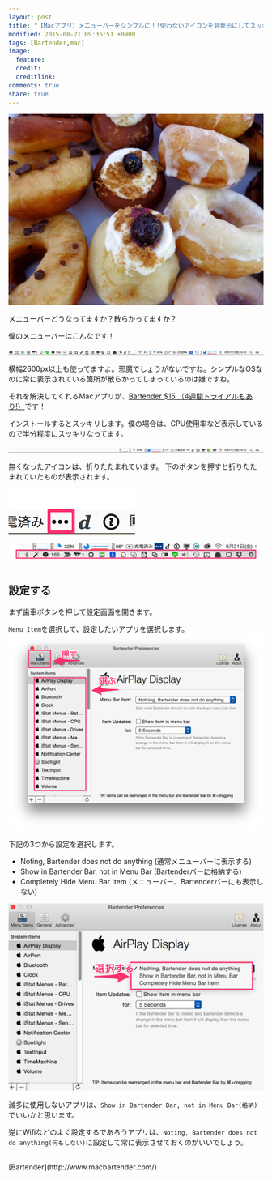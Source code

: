```yaml
---
layout: post
title: "【Macアプリ】メニューバーをシンプルに！!使わないアイコンを非表示にしてスッキリさせるアプリ Bartender"
modified: 2015-08-21 09:36:51 +0900
tags: [Bartender,mac]
image:
  feature: 
  credit: 
  creditlink: 
comments: true
share: true
---
```


![コーヒー](/images/2015/08/01399.jpg)

メニューバーどうなってますか？散らかってますか？

僕のメニューバーはこんなです！

![](/images/2015/08/2015-08-21.png)

横幅2600px以上も使ってますよ。邪魔でしょうがないですね。シンプルなOSなのに常に表示されている箇所が散らかってしまっているのは嫌ですね。

それを解決してくれるMacアプリが、[Bartender $15 （4週間トライアルもあり!）](http://www.macbartender.com/)です！

インストールするとスッキリします。僕の場合は、CPU使用率など表示しているので半分程度にスッキリなってます。

![](/images/2015/08/2015-08-21-03.png)

無くなったアイコンは、折りたたまれています。
下のボタンを押すと折りたたまれていたものが表示されます。

![](/images/2015/08/2015-08-21_9_54_36.png)

![](/images/2015/08/2015-08-21_9_53_11.png)

## 設定する

まず歯車ボタンを押して設定画面を開きます。

`Menu Item`を選択して、設定したいアプリを選択します。
![](/images/2015/08/2015-08-21_10_00_25.png)

下記の3つから設定を選択します。

+ Noting, Bartender does not do anything (通常メニューバーに表示する)
+ Show in Bartender Bar, not in Menu Bar (Bartenderバーに格納する)
+ Completely Hide Menu Bar Item (メニューバー、Bartenderバーにも表示しない)

![](/images/2015/08/2015-08-21_10_06_01.png)


滅多に使用しないアプリは、`Show in Bartender Bar, not in Menu Bar(格納)`でいいかと思います。

逆にWifiなどのよく設定するであろうアプリは、`Noting, Bartender does not do anything(何もしない)`に設定して常に表示させておくのがいいでしょう。


  <br />
[Bartender](http://www.macbartender.com/)

